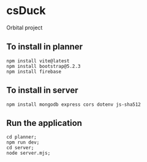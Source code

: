 # csDuck

Orbital project

## To install in planner

```
npm install vite@latest
npm install bootstrap@5.2.3
npm install firebase
```

## To install in server

```
npm install mongodb express cors dotenv js-sha512
```

## Run the application

```
cd planner; 
npm run dev;
cd server; 
node server.mjs;
```
